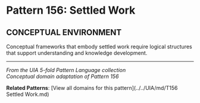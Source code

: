 # Pattern 156: Settled Work

## CONCEPTUAL ENVIRONMENT

Conceptual frameworks that embody settled work require logical structures that support understanding and knowledge development.

---

*From the UIA 5-fold Pattern Language collection*  
*Conceptual domain adaptation of Pattern 156*

**Related Patterns**: [View all domains for this pattern](../../UIA/md/T156 Settled Work.md)